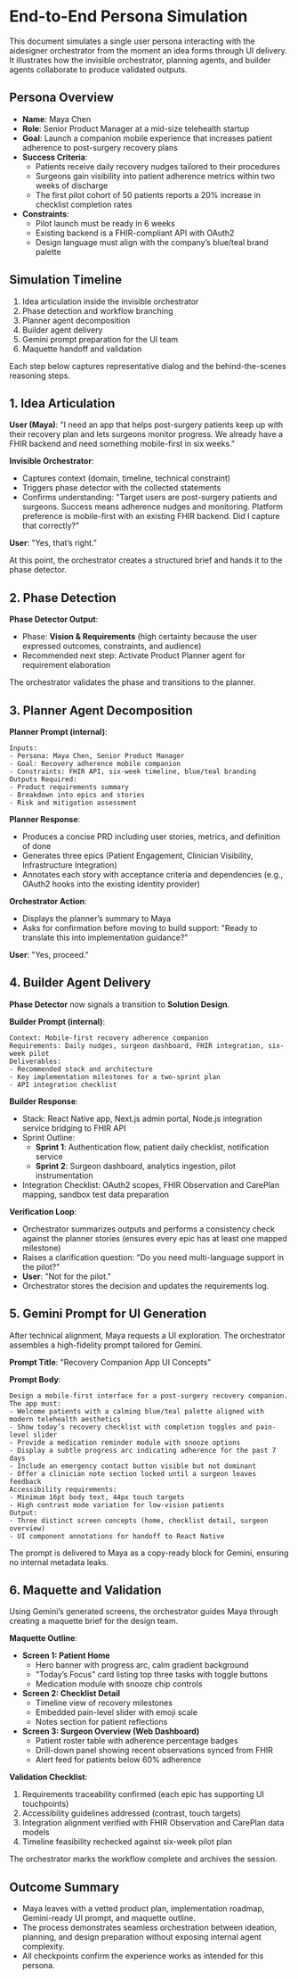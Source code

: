 # End-to-End Persona Simulation

This document simulates a single user persona interacting with the aidesigner orchestrator from the moment an idea forms through UI delivery. It illustrates how the invisible orchestrator, planning agents, and builder agents collaborate to produce validated outputs.

## Persona Overview

- **Name**: Maya Chen
- **Role**: Senior Product Manager at a mid-size telehealth startup
- **Goal**: Launch a companion mobile experience that increases patient adherence to post-surgery recovery plans
- **Success Criteria**:
  - Patients receive daily recovery nudges tailored to their procedures
  - Surgeons gain visibility into patient adherence metrics within two weeks of discharge
  - The first pilot cohort of 50 patients reports a 20% increase in checklist completion rates
- **Constraints**:
  - Pilot launch must be ready in 6 weeks
  - Existing backend is a FHIR-compliant API with OAuth2
  - Design language must align with the company’s blue/teal brand palette

## Simulation Timeline

1. Idea articulation inside the invisible orchestrator
2. Phase detection and workflow branching
3. Planner agent decomposition
4. Builder agent delivery
5. Gemini prompt preparation for the UI team
6. Maquette handoff and validation

Each step below captures representative dialog and the behind-the-scenes reasoning steps.

## 1. Idea Articulation

**User (Maya)**: "I need an app that helps post-surgery patients keep up with their recovery plan and lets surgeons monitor progress. We already have a FHIR backend and need something mobile-first in six weeks."

**Invisible Orchestrator**:

- Captures context (domain, timeline, technical constraint)
- Triggers phase detector with the collected statements
- Confirms understanding: "Target users are post-surgery patients and surgeons. Success means adherence nudges and monitoring. Platform preference is mobile-first with an existing FHIR backend. Did I capture that correctly?"

**User**: "Yes, that’s right."

At this point, the orchestrator creates a structured brief and hands it to the phase detector.

## 2. Phase Detection

**Phase Detector Output**:

- Phase: **Vision & Requirements** (high certainty because the user expressed outcomes, constraints, and audience)
- Recommended next step: Activate Product Planner agent for requirement elaboration

The orchestrator validates the phase and transitions to the planner.

## 3. Planner Agent Decomposition

**Planner Prompt (internal)**:

```
Inputs:
- Persona: Maya Chen, Senior Product Manager
- Goal: Recovery adherence mobile companion
- Constraints: FHIR API, six-week timeline, blue/teal branding
Outputs Required:
- Product requirements summary
- Breakdown into epics and stories
- Risk and mitigation assessment
```

**Planner Response**:

- Produces a concise PRD including user stories, metrics, and definition of done
- Generates three epics (Patient Engagement, Clinician Visibility, Infrastructure Integration)
- Annotates each story with acceptance criteria and dependencies (e.g., OAuth2 hooks into the existing identity provider)

**Orchestrator Action**:

- Displays the planner’s summary to Maya
- Asks for confirmation before moving to build support: "Ready to translate this into implementation guidance?"

**User**: "Yes, proceed."

## 4. Builder Agent Delivery

**Phase Detector** now signals a transition to **Solution Design**.

**Builder Prompt (internal)**:

```
Context: Mobile-first recovery adherence companion
Requirements: Daily nudges, surgeon dashboard, FHIR integration, six-week pilot
Deliverables:
- Recommended stack and architecture
- Key implementation milestones for a two-sprint plan
- API integration checklist
```

**Builder Response**:

- Stack: React Native app, Next.js admin portal, Node.js integration service bridging to FHIR API
- Sprint Outline:
  - **Sprint 1**: Authentication flow, patient daily checklist, notification service
  - **Sprint 2**: Surgeon dashboard, analytics ingestion, pilot instrumentation
- Integration Checklist: OAuth2 scopes, FHIR Observation and CarePlan mapping, sandbox test data preparation

**Verification Loop**:

- Orchestrator summarizes outputs and performs a consistency check against the planner stories (ensures every epic has at least one mapped milestone)
- Raises a clarification question: "Do you need multi-language support in the pilot?"
- **User**: "Not for the pilot."
- Orchestrator stores the decision and updates the requirements log.

## 5. Gemini Prompt for UI Generation

After technical alignment, Maya requests a UI exploration. The orchestrator assembles a high-fidelity prompt tailored for Gemini.

**Prompt Title**: "Recovery Companion App UI Concepts"

**Prompt Body**:

```
Design a mobile-first interface for a post-surgery recovery companion. The app must:
- Welcome patients with a calming blue/teal palette aligned with modern telehealth aesthetics
- Show today’s recovery checklist with completion toggles and pain-level slider
- Provide a medication reminder module with snooze options
- Display a subtle progress arc indicating adherence for the past 7 days
- Include an emergency contact button visible but not dominant
- Offer a clinician note section locked until a surgeon leaves feedback
Accessibility requirements:
- Minimum 16pt body text, 44px touch targets
- High contrast mode variation for low-vision patients
Output:
- Three distinct screen concepts (home, checklist detail, surgeon overview)
- UI component annotations for handoff to React Native
```

The prompt is delivered to Maya as a copy-ready block for Gemini, ensuring no internal metadata leaks.

## 6. Maquette and Validation

Using Gemini’s generated screens, the orchestrator guides Maya through creating a maquette brief for the design team.

**Maquette Outline**:

- **Screen 1: Patient Home**
  - Hero banner with progress arc, calm gradient background
  - "Today’s Focus" card listing top three tasks with toggle buttons
  - Medication module with snooze chip controls
- **Screen 2: Checklist Detail**
  - Timeline view of recovery milestones
  - Embedded pain-level slider with emoji scale
  - Notes section for patient reflections
- **Screen 3: Surgeon Overview (Web Dashboard)**
  - Patient roster table with adherence percentage badges
  - Drill-down panel showing recent observations synced from FHIR
  - Alert feed for patients below 60% adherence

**Validation Checklist**:

1. Requirements traceability confirmed (each epic has supporting UI touchpoints)
2. Accessibility guidelines addressed (contrast, touch targets)
3. Integration alignment verified with FHIR Observation and CarePlan data models
4. Timeline feasibility rechecked against six-week pilot plan

The orchestrator marks the workflow complete and archives the session.

## Outcome Summary

- Maya leaves with a vetted product plan, implementation roadmap, Gemini-ready UI prompt, and maquette outline.
- The process demonstrates seamless orchestration between ideation, planning, and design preparation without exposing internal agent complexity.
- All checkpoints confirm the experience works as intended for this persona.
